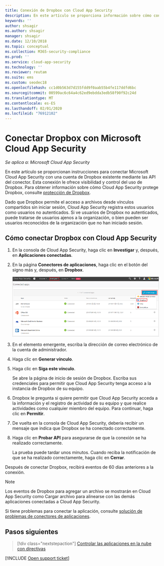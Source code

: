 ```yaml
---
title: Conexión de Dropbox con Cloud App Security
description: En este artículo se proporciona información sobre cómo conectar la aplicación de Dropbox con Cloud App Security mediante el conector de API para la visibilidad y el control del uso.
keywords: ''
author: shsagir
ms.author: shsagir
manager: shsagir
ms.date: 12/10/2018
ms.topic: conceptual
ms.collection: M365-security-compliance
ms.prod: ''
ms.service: cloud-app-security
ms.technology: ''
ms.reviewer: reutam
ms.suite: ems
ms.custom: seodec18
ms.openlocfilehash: cc1d0b563d7d155fdd9f0aab55b4fe117ddfd6bc
ms.sourcegitcommit: 00599ac6c64a4c62ed9ebdda3edb58f90f92c24d
ms.translationtype: MT
ms.contentlocale: es-ES
ms.lasthandoff: 02/01/2020
ms.locfileid: "76912102"
---
```

# <a name="connect-dropbox-to-microsoft-cloud-app-security"></a>Conectar Dropbox con Microsoft Cloud App Security

*Se aplica a: Microsoft Cloud App Security*

En este artículo se proporcionan instrucciones para conectar Microsoft Cloud App Security con una cuenta de Dropbox existente mediante las API del conector. Esta conexión le ofrece visibilidad y control del uso de Dropbox. Para obtener información sobre cómo Cloud App Security protege Dropbox, consulte [protección de Dropbox](protect-dropbox.md).

Dado que Dropbox permite el acceso a archivos desde vínculos compartidos sin iniciar sesión, Cloud App Security registra estos usuarios como usuarios no autenticados. Si ve usuarios de Dropbox no autenticados, puede tratarse de usuarios ajenos a la organización, o bien pueden ser usuarios reconocidos de la organización que no han iniciado sesión.

## <a name="how-to-connect-dropbox-to-cloud-app-security"></a>Cómo conectar Dropbox con Cloud App Security

1. En la consola de Cloud App Security, haga clic en **Investigar** y, después, en **Aplicaciones conectadas**.

2. En la página **Conectores de aplicaciones**, haga clic en el botón del signo más y, después, en **Dropbox**.

    ![conectar Dropbox](media/connect-dropbox.png "conectar Dropbox")

3. En el elemento emergente, escriba la dirección de correo electrónico de la cuenta de administrador.

4. Haga clic en **Generar vínculo**.

5. Haga clic en **Siga este vínculo**.

    Se abre la página de inicio de sesión de Dropbox. Escriba sus credenciales para permitir que Cloud App Security tenga acceso a la instancia de Dropbox de su equipo.

6. Dropbox le pregunta si quiere permitir que Cloud App Security acceda a la información y el registro de actividad de su equipo y que realice actividades como cualquier miembro del equipo. Para continuar, haga clic en **Permitir**.

7. De vuelta en la consola de Cloud App Security, debería recibir un mensaje que indica que Dropbox se ha conectado correctamente.

8. Haga clic en **Probar API** para asegurarse de que la conexión se ha realizado correctamente.

    La prueba puede tardar unos minutos. Cuando reciba la notificación de que se ha realizado correctamente, haga clic en **Cerrar**.

Después de conectar Dropbox, recibirá eventos de 60 días anteriores a la conexión.

> [!NOTE]
> Los eventos de Dropbox para agregar un archivo se mostrarán en Cloud App Security como Cargar archivo para alinearse con las demás aplicaciones conectadas a Cloud App Security.

Si tiene problemas para conectar la aplicación, consulte [solución de problemas de conectores de aplicaciones](troubleshooting-api-connectors-using-error-messages.md).

## <a name="next-steps"></a>Pasos siguientes

> [!div class="nextstepaction"]
> [Controlar las aplicaciones en la nube con directivas](control-cloud-apps-with-policies.md)

[!INCLUDE [Open support ticket](includes/support.md)]
